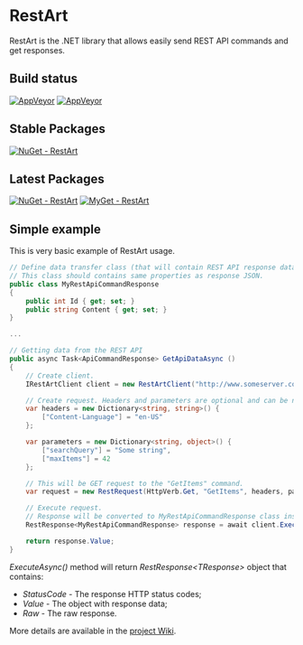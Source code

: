 # RestArt
RestArt is the .NET library that allows easily send REST API commands and get responses.

## Build status ##
[![AppVeyor](https://ci.appveyor.com/api/projects/status/gfhvnmsrd6t8cbk8/branch/master?svg=true&passingText=branch:%20master%20-%20OK&failingText=branch:%20master%20-%20Failed&pendingText=branch:%20master%20-%20In%20progress)](https://ci.appveyor.com/project/VeselovAndrey/restart/branch/master)
[![AppVeyor](https://ci.appveyor.com/api/projects/status/gfhvnmsrd6t8cbk8/branch/dev?svg=true&passingText=branch:%20dev%20-%20OK&failingText=branch:%20dev%20-%20Failed&pendingText=branch:%20dev%20-%20In%20progress)](https://ci.appveyor.com/project/VeselovAndrey/restart/branch/dev)

## Stable Packages ##
[![NuGet - RestArt](https://img.shields.io/nuget/v/RestArt.svg?label=NuGet:%20RestArt&style=flat-square)](https://www.nuget.org/packages/RestArt/)

## Latest Packages ##
[![NuGet - RestArt](https://img.shields.io/nuget/vpre/RestArt.svg?label=NuGet:%20RestArt&style=flat-square)](https://www.nuget.org/packages/RestArt/)
[![MyGet - RestArt](https://img.shields.io/myget/restart/vpre/RestArt.svg?label=MyGet:%20RestArt&style=flat-square)](https://www.myget.org/feed/restart/package/nuget/RestArt)

## Simple example ##
This is very basic example of RestArt usage.

```C#
// Define data transfer class (that will contain REST API response data).
// This class should contains same properties as response JSON.
public class MyRestApiCommandResponse 
{
    public int Id { get; set; }
    public string Content { get; set; }
}

...

// Getting data from the REST API
public async Task<ApiCommandResponse> GetApiDataAsync () 
{
    // Create client.
    IRestArtClient client = new RestArtClient("http://www.someserver.com/api/v1");

    // Create request. Headers and parameters are optional and can be null.
    var headers = new Dictionary<string, string>() {
        ["Content-Language"] = "en-US"
    };

    var parameters = new Dictionary<string, object>() {
        ["searchQuery"] = "Some string",
        ["maxItems"] = 42
    };

    // This will be GET request to the "GetItems" command.
    var request = new RestRequest(HttpVerb.Get, "GetItems", headers, parameters);

    // Execute request. 
    // Response will be converted to MyRestApiCommandResponse class instance in the case of success.
    RestResponse<MyRestApiCommandResponse> response = await client.ExecuteAsync<MyRestApiCommandResponse>(request);

    return response.Value;
}
```
_ExecuteAsync()_ method will return _RestResponse&lt;TResponse&gt;_ object that contains:

* _StatusCode_ - The response HTTP status codes;
* _Value_ - The object with response data;
* _Raw_ - The raw response.

More details are available in the [project Wiki](https://github.com/VeselovAndrey/RestArt/wiki).